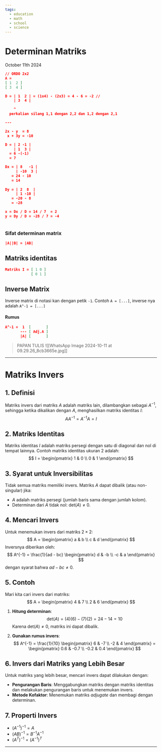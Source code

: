 ```yaml
---
tags:
  - education
  - math
  - school
  - science
---
```

# Determinan Matriks
October 11th 2024

```JSON
// ORDO 2x2
A = 
[ 1  2 ]
[ 3  4 ]

D = | 1  2 | = (1x4) - (2x3) = 4 - 6 = -2 //
	| 3  4 |

	^
  perkalian silang 1,1 dengan 2,2 dan 1,2 dengan 2,1

---

2x - y  = 8
 x + 3y = -10

D = | 2 -1 |
	| 1  3 |
  = 6 -(-1)
  = 7

Dx = | 8   -1 |
	 | -10  3 |
   = 24 - 10
   = 14
   
Dy = | 2  8  |
	 | 1 -10 |
   = -20 - 8
   = -28

x = Dx / D = 14 / 7  = 2
y = Dy / D = -28 / 7 = -4
   
```

### Sifat determinan matrix

```JSON
|A||B| = |AB|
```

## Matriks identitas

```JSON
Matriks I = [ 1 0 ]
			[ 0 1 ]
```

## Inverse Matrix

Inverse matrix di notasi kan dengan petik `-1`. 
Contoh `A = [...]`, inverse nya adalah `A^-1 = [...]`

#### Rumus
```JSON
A^-1 =  1  [       ]
	   --- [ Adj.A ]
	   |A| [       ]
```

> PAPAN TULIS
![[WhatsApp Image 2024-10-11 at 09.29.26_8cb3665e.jpg]]

---

# Matriks Invers

## 1. Definisi
Matriks invers dari matriks $A$ adalah matriks lain, dilambangkan sebagai $A^{-1}$, sehingga ketika dikalikan dengan $A$, menghasilkan matriks identitas $I$:
$$
A A^{-1} = A^{-1} A = I
$$

## 2. Matriks Identitas
Matriks identitas $I$ adalah matriks persegi dengan satu di diagonal dan nol di tempat lainnya. Contoh matriks identitas ukuran 2 adalah:
$$
I = \begin{pmatrix}
1 & 0 \\
0 & 1
\end{pmatrix}
$$

## 3. Syarat untuk Inversibilitas
Tidak semua matriks memiliki invers. Matriks $A$ dapat dibalik (atau non-singular) jika:
- $A$ adalah matriks persegi (jumlah baris sama dengan jumlah kolom).
- Determinan dari $A$ tidak nol: $\text{det}(A) \neq 0$.

## 4. Mencari Invers
Untuk menemukan invers dari matriks $2 \times 2$:
$$
A = \begin{pmatrix}
a & b \\
c & d
\end{pmatrix}
$$
Inversnya diberikan oleh:
$$
A^{-1} = \frac{1}{ad - bc} \begin{pmatrix}
d & -b \\
-c & a
\end{pmatrix}
$$
dengan syarat bahwa $ad - bc \neq 0$.

## 5. Contoh
Mari kita cari invers dari matriks:
$$
A = \begin{pmatrix}
4 & 7 \\
2 & 6
\end{pmatrix}
$$

1. **Hitung determinan**:
   $$
   \text{det}(A) = (4)(6) - (7)(2) = 24 - 14 = 10
   $$
   Karena $\text{det}(A) \neq 0$, matriks ini dapat dibalik.

2. **Gunakan rumus invers**:
   $$
   A^{-1} = \frac{1}{10} \begin{pmatrix}
   6 & -7 \\
   -2 & 4
   \end{pmatrix} = \begin{pmatrix}
   0.6 & -0.7 \\
   -0.2 & 0.4
   \end{pmatrix}
   $$

## 6. Invers dari Matriks yang Lebih Besar
Untuk matriks yang lebih besar, mencari invers dapat dilakukan dengan:
- **Pengurangan Baris**: Menggabungkan matriks dengan matriks identitas dan melakukan pengurangan baris untuk menemukan invers.
- **Metode Kofaktor**: Menemukan matriks *adjugate* dan membagi dengan determinan.

## 7. Properti Invers
- $(A^{-1})^{-1} = A$
- $(AB)^{-1} = B^{-1} A^{-1}$
- $(A^T)^{-1} = (A^{-1})^T$

---
